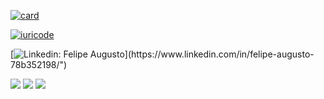 

[![card](https://github-readme-stats.vercel.app/api?username=felipeaugustobezerra&theme=radical)](https://github.com/iuricode/)

[![iuricode](https://github-readme-stats.vercel.app/api/top-langs/?username=felipeaugustobezerra&hide=html&layout=compact=true&theme=radical)](https://github.com/Felipeaugutobezerra/)


<p align="left">
 

 [![Linkedin: Felipe Augusto](https://img.shields.io/badge/-USERNAME-blue?style=flat-square&logo=Linkedin&logoColor=white&link=https://www.linkedin.com/in/felipe-augusto-78b352198/")](https://www.linkedin.com/in/felipe-augusto-78b352198/")
 
 <a href="#" alt="Linkedin">
  <img src="https://img.shields.io/badge/-Linkedin-0e76a8?style=flat-square&logo=Linkedin&logoColor=white&link=https://www.linkedin.com/in/felipe-augusto-78b352198/"/></a>

  <a href="#" alt="WhatsApp">
  <img src="https://img.shields.io/badge/-WhatsApp-25d366?style=flat-square&labelColor=25d366&logo=whatsapp&logoColor=white&link=API-DO-SEU-WHATSAPP"/></a>

 <a href="#" alt="Instagram">
  <img src="https://img.shields.io/badge/-Instagram-DF0174?style=flat-square&labelColor=DF0174&logo=instagram&logoColor=white&link=https://www.instagram.com/felipe_augusto_.s/"/></a>
</p>  

